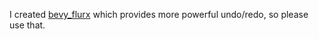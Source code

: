 I created [bevy_flurx](https://github.com/not-elm/bevy_flurx) which provides more powerful undo/redo, so please use that.
